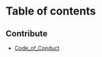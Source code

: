 # Table of contents

## Contribute

* [Code_of_Conduct](https://github.com/dafneb/.github/blob/main/.github/CODE_OF_CONDUCT.md)
